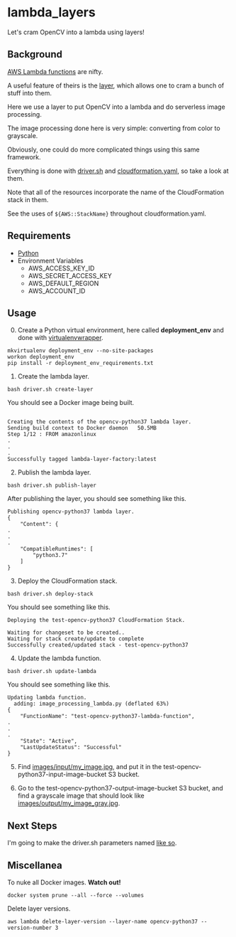 # lambda_layers
Let's cram OpenCV into a lambda using layers!

## Background

[AWS Lambda functions](https://docs.aws.amazon.com/lambda/latest/dg/welcome.html) are nifty.

A useful feature of theirs is the [layer](https://docs.aws.amazon.com/lambda/latest/dg/configuration-layers.html), which allows one to cram a bunch of stuff into them.

Here we use a layer to put OpenCV into a lambda and do serverless image processing.

The image processing done here is very simple:  converting from color to grayscale.  

Obviously, one could do more complicated things using this same framework.

Everything is done with [driver.sh](./driver.sh) and [cloudformation.yaml](./cloudformation.yaml), so take a look at them.

Note that all of the resources incorporate the name of the CloudFormation stack in them.  

See the uses of `${AWS::StackName}` throughout cloudformation.yaml.

## Requirements

- [Python](https://www.python.org/)
- Environment Variables
  - AWS_ACCESS_KEY_ID
  - AWS_SECRET_ACCESS_KEY
  - AWS_DEFAULT_REGION
  - AWS_ACCOUNT_ID

## Usage

0. Create a Python virtual environment, here called **deployment_env** and done with [virtualenvwrapper](https://virtualenvwrapper.readthedocs.io/en/latest/).
```
mkvirtualenv deployment_env --no-site-packages
workon deployment_env
pip install -r deployment_env_requirements.txt
```

1. Create the lambda layer.
```
bash driver.sh create-layer
```

You should see a Docker image being built.
```

Creating the contents of the opencv-python37 lambda layer.
Sending build context to Docker daemon   50.5MB
Step 1/12 : FROM amazonlinux
.
.
.
Successfully tagged lambda-layer-factory:latest
```

2. Publish the lambda layer.
```
bash driver.sh publish-layer
```

After publishing the layer, you should see something like this.

```
Publishing opencv-python37 lambda layer.
{
    "Content": {
.
.
.
    "CompatibleRuntimes": [
        "python3.7"
    ]
}
```

3. Deploy the CloudFormation stack.
```
bash driver.sh deploy-stack
```

You should see something like this.
```
Deploying the test-opencv-python37 CloudFormation Stack.

Waiting for changeset to be created..
Waiting for stack create/update to complete
Successfully created/updated stack - test-opencv-python37
```

4. Update the lambda function.
```
bash driver.sh update-lambda
```

You should see something like this.
```
Updating lambda function.
  adding: image_processing_lambda.py (deflated 63%)
{
    "FunctionName": "test-opencv-python37-lambda-function",
.
.
.
    "State": "Active",
    "LastUpdateStatus": "Successful"
}
```

5. Find [images/input/my_image.jpg](images/input/my_image.jpg), and put it in the test-opencv-python37-input-image-bucket S3 bucket.

6. Go to the test-opencv-python37-output-image-bucket S3 bucket, and find a grayscale image that should look like [images/output/my_image_gray.jpg](images/output/my_image_gray.jpg).

## Next Steps

I'm going to make the driver.sh parameters named [like so](https://brianchildress.co/named-parameters-in-bash/).

## Miscellanea

To nuke all Docker images.  **Watch out!**
```
docker system prune --all --force --volumes
```

Delete layer versions.
```
aws lambda delete-layer-version --layer-name opencv-python37 --version-number 3
```
